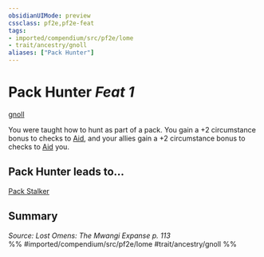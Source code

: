 ```yaml
---
obsidianUIMode: preview
cssclass: pf2e,pf2e-feat
tags:
- imported/compendium/src/pf2e/lome
- trait/ancestry/gnoll
aliases: ["Pack Hunter"]
---
```

# Pack Hunter  *Feat 1*  
[gnoll](gnoll-b1.md)  


You were taught how to hunt as part of a pack. You gain a +2 circumstance bonus to checks to [Aid](aid.md), and your allies gain a +2 circumstance bonus to checks to [Aid](aid.md) you.

## Pack Hunter leads to...

[Pack Stalker](pack-stalker-lome.md)

## Summary

*Source: Lost Omens: The Mwangi Expanse p. 113*  
%% #imported/compendium/src/pf2e/lome #trait/ancestry/gnoll %%